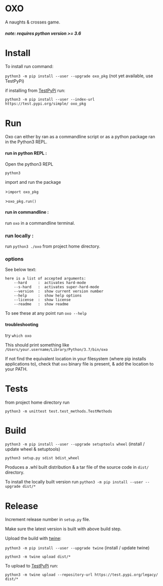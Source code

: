 # OXO

A naughts & crosses game.

##### *note: requires python version >= 3.6*

# Install

To install run command:

`python3 -m pip install --user --upgrade oxo_pkg` (not yet available, use TestPyPi)

if installing from [TestPyPi](https://test.pypi.org/project/oxo-pkg/) run:

`python3 -m pip install --user --index-url https://test.pypi.org/simple/ oxo_pkg`

# Run

Oxo can either by ran as a commandline script or as a python package ran in the Python3 REPL.

#### run in python REPL :

Open the python3 REPL

`python3`

import and run the package

\>`import oxo_pkg`

\>`oxo_pkg.run()`

#### run in commandline :

run `oxo` in a commandline terminal.

### run locally :

run `python3 ./oxo` from project home directory.

### options

See below text:

```text
here is a list of accepted arguments: 
    --hard     :  activates hard-mode
    --s-hard   :  activates super-hard-mode
    --version  :  show current version number
    --help     :  show help options
    --license  :  show license
    --readme   :  show readme
```

To see these at any point run `oxo --help`

#### troubleshooting

try `which oxo`

This should print something like `/Users/your.username/Library/Python/3.7/bin/oxo`

If not find the equivalent location in your filesystem (where pip installs applications to), check that `oxo` binary file is present, & add the location to your PATH.

# Tests

from project home directory run

`python3 -m unittest test.test_methods.TestMethods`

# Build

`python3 -m pip install --user --upgrade setuptools wheel` (install / update wheel & setuptools)

`python3 setup.py sdist bdist_wheel`

Produces a .whl built distribution & a tar file of the source code in `dist/` directory.

To install the locally built version run `python3 -m pip install --user --upgrade dist/*`

# Release

Increment release number in `setup.py` file.

Make sure the latest version is built with above build step.

Upload the build with [twine](https://pypi.org/project/twine/): 

`python3 -m pip install --user --upgrade twine` (install / update twine)

`python3 -m twine upload dist/*` 

To upload to [TestPyPi](https://test.pypi.org/project/oxo-pkg/) run:

`python3 -m twine upload --repository-url https://test.pypi.org/legacy/ dist/*` 